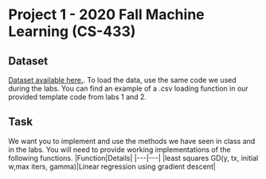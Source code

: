 # Project 1 - 2020 Fall Machine Learning (CS-433) 
## Dataset
[Dataset available here.](https://www.aicrowd.com/challenges/epfl-machine-learning-higgs). To load the data, use the same code we used during the labs. You can find an example of a .csv loading function in our provided template code from labs 1 and 2.

## Task
We want you to implement and use the methods we have seen in class and in the labs. You will need to provide working implementations of the following functions.
|Function|Details|
|---|---|
|least squares GD(y, tx, initial w,max iters, gamma)|Linear regression using gradient descent| 
